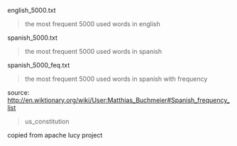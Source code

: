 english_5000.txt
> the most frequent 5000 used words in english

spanish_5000.txt
> the most frequent 5000 used words in spanish

spanish_5000_feq.txt
> the most frequent 5000 used words in spanish with frequency

source: http://en.wiktionary.org/wiki/User:Matthias_Buchmeier#Spanish_frequency_list


> us_constitution

copied from apache lucy project
